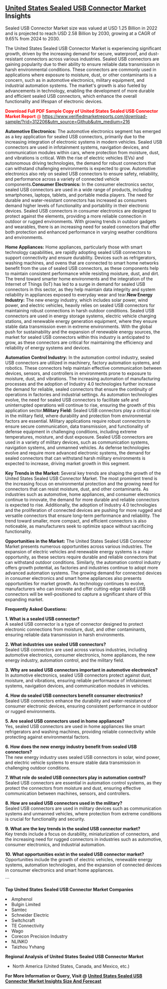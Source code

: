 <h2><a href="https://www.verifiedmarketreports.com/download-sample/?rid=312206&amp;utm_source=Github&amp;utm_medium=216" target="_blank">United States Sealed USB Connector Market</a> Insights</h2><p>Sealed USB Connector Market size was valued at USD 1.25 Billion in 2022 and is projected to reach USD 2.58 Billion by 2030, growing at a CAGR of 9.65% from 2024 to 2030.</p><p><p>The United States Sealed USB Connector Market is experiencing significant growth, driven by the increasing demand for secure, waterproof, and dust-resistant connectors across various industries. Sealed USB connectors are gaining popularity due to their ability to ensure reliable data transmission in harsh environmental conditions. These connectors are commonly used in applications where exposure to moisture, dust, or other contaminants is a concern, such as in automotive electronics, military equipment, and industrial automation systems. The market's growth is also fueled by advancements in technology, enabling the development of more durable and efficient sealed USB connectors, which enhance the overall functionality and lifespan of electronic devices. <p><span class=""><span style="color: #ff0000;"><strong>Download Full PDF Sample Copy of United States Sealed USB Connector Market Report</strong> @ </span><a href="https://www.verifiedmarketreports.com/download-sample/?rid=312206&amp;utm_source=Github&amp;utm_medium=216" target="_blank">https://www.verifiedmarketreports.com/download-sample/?rid=312206&amp;utm_source=Github&amp;utm_medium=216</a></span></p></p><p><b>Automotive Electronics:</b> The automotive electronics segment has emerged as a key application for sealed USB connectors, primarily due to the increasing integration of electronic systems in modern vehicles. Sealed USB connectors are used in infotainment systems, navigation devices, and communication modules within cars, where protection from moisture, dust, and vibrations is critical. With the rise of electric vehicles (EVs) and autonomous driving technologies, the demand for robust connectors that can withstand challenging environments is expected to grow. Automotive electronics also rely on sealed USB connectors to ensure safety, reliability, and performance across a variety of connected vehicle components.<b>Consumer Electronics:</b> In the consumer electronics sector, sealed USB connectors are used in a wide range of products, including smartphones, laptops, tablets, and portable media players. The need for durable and water-resistant connectors has increased as consumers demand higher levels of functionality and portability in their electronic devices. Sealed USB connectors in consumer electronics are designed to protect against the elements, providing a more reliable connection in outdoor or rugged environments. With growing trends in outdoor gadgets and wearables, there is an increasing need for sealed connectors that offer both protection and enhanced performance in varying weather conditions and environments.<p><b>Home Appliances:</b> Home appliances, particularly those with smart technology capabilities, are rapidly adopting sealed USB connectors to support connectivity and ensure durability. Devices such as refrigerators, washing machines, and ovens that are connected to smart home networks benefit from the use of sealed USB connectors, as these components help to maintain consistent performance while resisting moisture, dust, and dirt. The trend toward smarter home environments and the integration of the Internet of Things (IoT) has led to a surge in demand for sealed USB connectors in this sector, as they help maintain data integrity and system reliability in appliances exposed to everyday wear and tear.<b>New Energy Industry:</b> The new energy industry, which includes solar power, wind power, and electric vehicles, heavily relies on sealed USB connectors for maintaining robust connections in harsh outdoor conditions. Sealed USB connectors are used in energy storage systems, electric vehicle charging stations, and renewable energy generation equipment, where they ensure stable data transmission even in extreme environments. With the global push for sustainability and the expansion of renewable energy sources, the market for sealed USB connectors within this industry is anticipated to grow, as these connectors are critical for maintaining the efficiency and reliability of energy systems and devices.<p><b>Automation Control Industry:</b> In the automation control industry, sealed USB connectors are utilized in machinery, factory automation systems, and robotics. These connectors help maintain effective communication between devices, sensors, and controllers in environments prone to exposure to moisture, dust, and vibrations. The increasing automation of manufacturing processes and the adoption of Industry 4.0 technologies further increase the demand for reliable, sealed connectors that ensure the continuity of operations in factories and industrial settings. As automation technologies evolve, the need for sealed USB connectors to facilitate safe and uninterrupted operations will continue to rise, ensuring the growth of this application sector.<b>Military Field:</b> Sealed USB connectors play a critical role in the military field, where durability and protection from environmental factors are essential. Military applications require robust connectors to ensure secure communication, data transmission, and functionality of defense equipment in challenging conditions, including extreme temperatures, moisture, and dust exposure. Sealed USB connectors are used in a variety of military devices, such as communication systems, navigation systems, and unmanned vehicles. As defense technologies evolve and require more advanced electronic systems, the demand for sealed connectors that can withstand harsh military environments is expected to increase, driving market growth in this segment.</b><p><b>Key Trends in the Market:</b> Several key trends are shaping the growth of the United States Sealed USB Connector Market. The most prominent trend is the increasing focus on environmental protection and the growing need for connectors that can resist moisture, dust, and other contaminants. As industries such as automotive, home appliances, and consumer electronics continue to innovate, the demand for more durable and reliable connectors is expected to rise. Additionally, the adoption of Industry 4.0 technologies and the proliferation of connected devices are pushing for more rugged and versatile connectors that ensure long-term performance and reliability. The trend toward smaller, more compact, and efficient connectors is also noticeable, as manufacturers seek to optimize space without sacrificing functionality.<p><b>Opportunities in the Market:</b> The United States Sealed USB Connector Market presents numerous opportunities across various industries. The expansion of electric vehicles and renewable energy systems is a major opportunity, as these sectors require durable and reliable connectors that can withstand outdoor conditions. Similarly, the automation control industry offers growth potential, as factories and industries continue to adopt more advanced automation systems. The growing demand for connected devices in consumer electronics and smart home appliances also presents opportunities for market growth. As technology continues to evolve, manufacturers who can innovate and offer cutting-edge sealed USB connectors will be well-positioned to capture a significant share of this expanding market.</p><p><b>Frequently Asked Questions:</b></p><p><b>1. What is a sealed USB connector?</b><br> A sealed USB connector is a type of connector designed to protect electronic connections from moisture, dust, and other contaminants, ensuring reliable data transmission in harsh environments.</p><p><b>2. What industries use sealed USB connectors?</b><br> Sealed USB connectors are used across various industries, including automotive electronics, consumer electronics, home appliances, the new energy industry, automation control, and the military field.</p><p><b>3. Why are sealed USB connectors important in automotive electronics?</b><br> In automotive electronics, sealed USB connectors protect against dust, moisture, and vibrations, ensuring reliable performance of infotainment systems, navigation devices, and communication modules in vehicles.</p><p><b>4. How do sealed USB connectors benefit consumer electronics?</b><br> Sealed USB connectors enhance the durability and water-resistance of consumer electronic devices, ensuring consistent performance in outdoor or rugged environments.</p><p><b>5. Are sealed USB connectors used in home appliances?</b><br> Yes, sealed USB connectors are used in home appliances like smart refrigerators and washing machines, providing reliable connectivity while protecting against environmental factors.</p><p><b>6. How does the new energy industry benefit from sealed USB connectors?</b><br> The new energy industry uses sealed USB connectors in solar, wind power, and electric vehicle systems to ensure stable data transmission in challenging outdoor conditions.</p><p><b>7. What role do sealed USB connectors play in automation control?</b><br> Sealed USB connectors are essential in automation control systems, as they protect the connectors from moisture and dust, ensuring effective communication between machines, sensors, and controllers.</p><p><b>8. How are sealed USB connectors used in the military?</b><br> Sealed USB connectors are used in military devices such as communication systems and unmanned vehicles, where protection from extreme conditions is crucial for functionality and security.</p><p><b>9. What are the key trends in the sealed USB connector market?</b><br> Key trends include a focus on durability, miniaturization of connectors, and the increasing need for rugged connectors in industries such as automotive, consumer electronics, and industrial automation.</p><p><b>10. What opportunities exist in the sealed USB connector market?</b><br> Opportunities include the growth of electric vehicles, renewable energy systems, automation technologies, and the expansion of connected devices in consumer electronics and smart home appliances.</p>```</p><p><strong>Top United States Sealed USB Connector Market Companies</strong></p><div data-test-id=""><p><li>Amphenol</li><li> Bulgin Limited</li><li> Samtec</li><li> Schneider Electric</li><li> Switchcraft</li><li> TE Connectivity</li><li> Wago</li><li> Corecon Precision Industry</li><li> NLINKO</li><li> Taizhou Yvhang</li></p><div><strong>Regional Analysis of&nbsp;United States Sealed USB Connector Market</strong></div><ul><li dir="ltr"><p dir="ltr">North America&nbsp;(United States, Canada, and Mexico, etc.)</p></li></ul><p><strong>For More Information or Query, Visit @&nbsp;</strong><strong><a href="https://www.verifiedmarketreports.com/product/sealed-usb-connector-market/?utm_source=Github&amp;utm_medium=216" target="_blank">United States Sealed USB Connector Market Insights Size And Forecast</a></strong></p></div>
